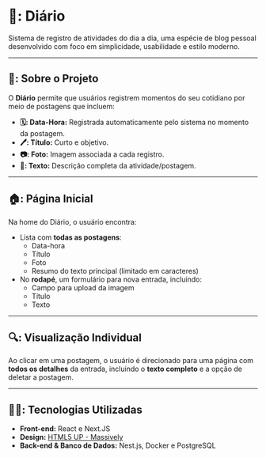 # 📖: Diário

Sistema de registro de atividades do dia a dia, uma espécie de blog pessoal desenvolvido com foco em simplicidade, usabilidade e estilo moderno.

---

## 🚨: Sobre o Projeto

O **Diário** permite que usuários registrem momentos do seu cotidiano por meio de postagens que incluem:

- **🗓️: Data-Hora:** Registrada automaticamente pelo sistema no momento da postagem.
- **🖊️: Título:** Curto e objetivo.
- **📷: Foto:** Imagem associada a cada registro.
- **📃: Texto:** Descrição completa da atividade/postagem.

---

## 🏠: Página Inicial

Na home do Diário, o usuário encontra:

- Lista com **todas as postagens**:
  - Data-hora
  - Título
  - Foto
  - Resumo do texto principal (limitado em caracteres)
- No **rodapé**, um formulário para nova entrada, incluindo:
  - Campo para upload da imagem
  - Título
  - Texto

---

## 🔍: Visualização Individual

Ao clicar em uma postagem, o usuário é direcionado para uma página com **todos os detalhes** da entrada, incluindo o **texto completo** e a opção de deletar a postagem.

---

## 👨‍💻: Tecnologias Utilizadas

- **Front-end:** React e Next.JS
- **Design:** [HTML5 UP - Massively](https://html5up.net/massively)
- **Back-end & Banco de Dados:** Nest.js, Docker e PostgreSQL
